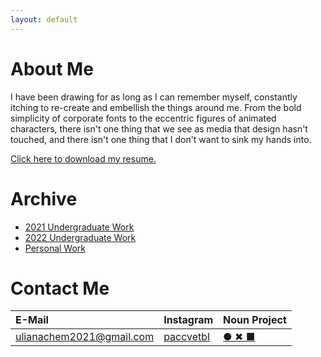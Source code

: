 ```yaml
---
layout: default
---
```


# About Me

I have been drawing for as long as I can remember myself, constantly itching to re-create and embellish the things around me. From the bold simplicity of corporate fonts to the eccentric figures of animated characters, there isn't one thing that we see as media that design hasn't touched, and there isn't one thing that I don't want to sink my hands into.

[Click here to download my resume.](https://drive.google.com/uc?export=download&id=12JD0weEU6C7r8rU1X3iASWEQtDgfk9yL)

# Archive

* [2021 Undergraduate Work](./undergraduate21-22.html)
* [2022 Undergraduate Work](./undergraduate22-23.html)
* [Personal Work](./personal.html)

# Contact Me

|E-Mail                  |Instagram                                        |Noun Project                                        |
|:-----------------------|:------------------------------------------------|:---------------------------------------------------|
|ulianachem2021@gmail.com|[paccvetbl](https://www.instagram.com/paccvetbl/)|[● ✖ ■](https://thenounproject.com/ulianachem2021/)|
